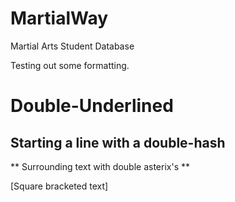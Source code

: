 MartialWay
==========

Martial Arts Student Database

Testing out some formatting.



Double-Underlined
=================


## Starting a line with a double-hash


** Surrounding text with double asterix's **


[Square bracketed text]
